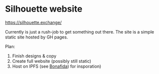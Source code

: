# Silhouette website

https://silhouette.exchange/

Currently is just a rush-job to get something out there. The site is a simple static site hosted by GH pages.

Plan:
1. Finish designs & copy
2. Create full website (possibly still static)
3. Host on IPFS (see [Bonafida](https://blog.marlin.org/bonfida-case-study-decentralized-gateways-for-solana-name-service-domains-using-marlin-oyster)) for insporation) 
